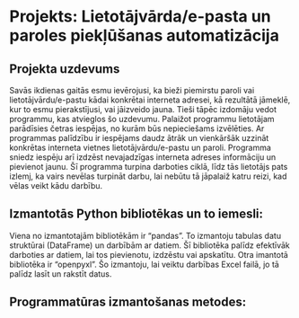 # Projekts: Lietotājvārda/e-pasta un paroles piekļūšanas automatizācija

## Projekta uzdevums

Savās ikdienas gaitās esmu ievērojusi, ka bieži piemirstu paroli vai lietotājvārdu/e-pastu kādai konkrētai interneta adresei, kā rezultātā jāmeklē, kur to esmu pierakstījusi, vai jāizveido jauna. Tieši tāpēc izdomāju vedot programmu, kas atvieglos šo uzdevumu. Palaižot programmu lietotājam parādīsies četras iespējas, no kurām būs nepieciešams izvēlēties. Ar programmas palīdzību ir iespējams daudz ātrāk un vienkāršāk uzzināt konkrētas interneta vietnes lietotājvārdu/e-pastu un paroli. Programma sniedz iespēju arī izdzēst nevajadzīgas interneta adreses informāciju un pievienot jaunu. Šī programma turpina darboties ciklā, līdz tās lietotājs pats izlemj, ka vairs nevēlas turpināt darbu, lai nebūtu tā jāpalaiž katru reizi, kad vēlas veikt kādu darbību.  

## Izmantotās Python bibliotēkas un to iemesli:
Viena no izmantotajām bibliotēkām ir “pandas”. To izmantoju tabulas datu struktūrai (DataFrame) un darbībām ar datiem. Šī bibliotēka palīdz efektīvāk darboties ar datiem, lai tos pievienotu, izdzēstu vai apskatītu. 
Otra imantotā bibliotēka ir “openpyxl”.  Šo izmantoju, lai veiktu darbības Excel failā, jo tā palīdz lasīt un rakstīt datus.

## Programmatūras izmantošanas metodes:

